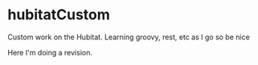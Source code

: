 # hubitatCustom
Custom work on the Hubitat. Learning groovy, rest, etc as I go so be nice

Here I'm doing a revision.
